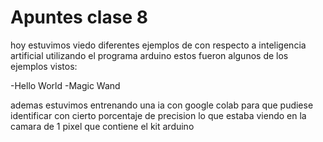 # Apuntes clase 8

hoy estuvimos viedo diferentes ejemplos de con respecto a inteligencia artificial utilizando el programa arduino estos fueron algunos de los ejemplos vistos:

-Hello World
-Magic Wand

 ademas estuvimos entrenando una ia con google colab para que pudiese identificar con cierto porcentaje de precision lo que estaba viendo en la camara de 1 pixel que contiene el kit arduino
